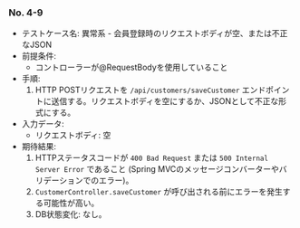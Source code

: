 ### No. 4-9
- テストケース名: 異常系 - 会員登録時のリクエストボディが空、または不正なJSON
- 前提条件:
  - コントローラーが@RequestBodyを使用していること
- 手順:
  1. HTTP POSTリクエストを `/api/customers/saveCustomer` エンドポイントに送信する。リクエストボディを空にするか、JSONとして不正な形式にする。
- 入力データ:
  - リクエストボディ: 空
- 期待結果:
  1. HTTPステータスコードが `400 Bad Request` または `500 Internal Server Error` であること (Spring MVCのメッセージコンバーターやバリデーションでのエラー)。
  2. `CustomerController.saveCustomer` が呼び出される前にエラーを発生する可能性が高い。
  3. DB状態変化: なし。